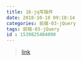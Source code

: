 ```yaml
---
title: 16-jq写插件
date: 2018-10-18 09:18:14
categories: 前端-03-jQuery
tags: 前端-03-jQuery
id : 1539825484090
---
```

> [link](https://www.cnblogs.com/freeliver54/p/4835728.html?tvd)